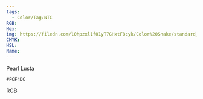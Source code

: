 ```yaml
---
tags:
  - Color/Tag/NTC
RGB:
Hex:
img: https://filedn.com/l0hpzxl1f01yT7GHxtF8cyk/Color%20Snake/standard_csv_to_svg//FCF4DC.svg
CMYK:
HSL:
Name:
---
```

Pearl Lusta
```palette
#FCF4DC
```
RGB
